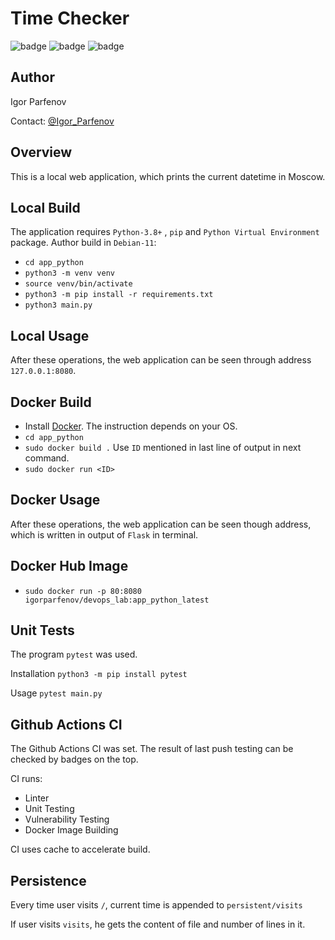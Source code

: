 # Time Checker

![badge](https://github.com/ParfenovIgor/labs/actions/workflows/app_python.yml/badge.svg?branch=lab3)
![badge](https://github.com/ParfenovIgor/labs/actions/workflows/app_php.yml/badge.svg?branch=lab3)
![badge](https://github.com/ParfenovIgor/labs/actions/workflows/markdown_lint.yml/badge.svg?branch=lab3)

## Author

Igor Parfenov

Contact: [@Igor_Parfenov](https://t.me/Igor_Parfenov)

## Overview

This is a local web application, which prints the current datetime in Moscow.

## Local Build

The application requires `Python-3.8+` , `pip` and `Python Virtual Environment` package.
Author build in `Debian-11`:

* `cd app_python`
* `python3 -m venv venv`
* `source venv/bin/activate`
* `python3 -m pip install -r requirements.txt`
* `python3 main.py`

## Local Usage

After these operations, the web application can be seen through address `127.0.0.1:8080`.

## Docker Build

* Install [Docker](https://docs.docker.com/). The instruction depends on your OS.
* `cd app_python`
* `sudo docker build .` Use `ID` mentioned in last line of output in next command.
* `sudo docker run <ID>`

## Docker Usage

After these operations, the web application can be seen though address, which is
written in output of `Flask` in terminal.

## Docker Hub Image

* `sudo docker run -p 80:8080 igorparfenov/devops_lab:app_python_latest`

## Unit Tests

The program `pytest` was used.

Installation `python3 -m pip install pytest`

Usage `pytest main.py`

## Github Actions CI

The Github Actions CI was set. The result of last push testing can be checked by
badges on the top.

CI runs:

* Linter
* Unit Testing
* Vulnerability Testing
* Docker Image Building

CI uses cache to accelerate build.

## Persistence

Every time user visits `/`, current time is appended to `persistent/visits`

If user visits `visits`, he gets the content of file and number of lines in it.
